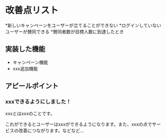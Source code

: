 # 改善点リスト
*新しいキャンペーンをユーザーが立てることができない
*ログインしていないユーザーが賛同できる
*賛同者数が目標人数に到達したとき

## 実装した機能
* キャンペーン機能
* xxx追加機能

## アピールポイント
### xxxできるようにしました！
xxxとはxxxのことです。

これができるとユーザーはxxxができるようになります。また、xxxの点でサービスの改善につながります。などなど...
